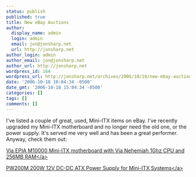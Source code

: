 ```yaml
---
status: publish
published: true
title: New eBay Auctions
author:
  display_name: admin
  login: admin
  email: jon@jonsharp.net
  url: http://jonsharp.net
author_login: admin
author_email: jon@jonsharp.net
author_url: http://jonsharp.net
wordpress_id: 164
wordpress_url: http://jonsharp.net/archives/2006/10/18/new-ebay-auctions/
date: '2006-10-18 10:04:34 -0500'
date_gmt: '2006-10-18 15:04:34 -0500'
categories: []
tags: []
comments: []
---
```

<p>I've listed a couple of great, used, Mini-ITX items on eBay.  I've recently upgraded my Mini-ITX motherboard and no longer need the old one, or the power supply.  It's served me very well and has been a great performer.  Anyway, check them out:</p>
<p><a href="http:&#47;&#47;cgi.ebay.com&#47;ws&#47;eBayISAPI.dll?ViewItem&ssPageName=ADME:L:LCA:US:11&item=190042341872">Via EPIA M10000 Mini-ITX motherboard with Via Nehemiah 1Ghz CPU and 256MB RAM<&#47;a></p>
<p><a href="http:&#47;&#47;cgi.ebay.com&#47;PW200M-12V-DC-DC-ATX-Power-Supply-for-Mini-ITX-systems_W0QQitemZ190042346439QQihZ009QQcategoryZ3666QQssPageNameZWDVWQQrdZ1QQcmdZViewItem">PW200M 200W 12V DC-DC ATX Power Supply for Mini-ITX Systems<&#47;a></p>

